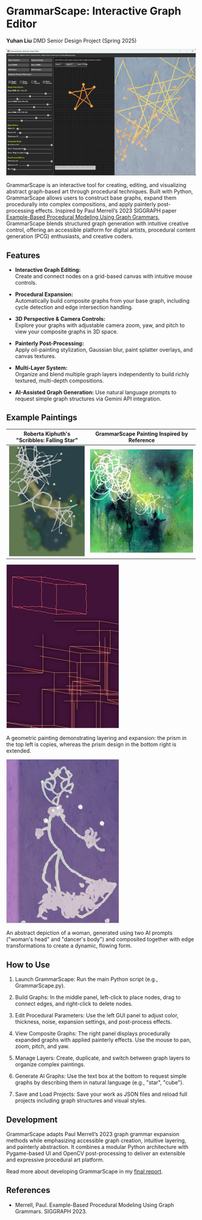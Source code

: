 # GrammarScape: Interactive Graph Editor 
**Yuhan Liu** DMD Senior Design Project (Spring 2025)

<img src="imgs/ui.png" width="800"/>

GrammarScape is an interactive tool for creating, editing, and visualizing abstract graph-based art through procedural techniques. Built with Python, GrammarScape allows users to construct base graphs, expand them procedurally into complex compositions, and apply painterly post-processing effects. Inspired by Paul Merrell’s 2023 SIGGRAPH paper [Example-Based Procedural Modeling Using Graph Grammars](https://paulmerrell.org/wp-content/uploads/2023/08/ProcModelUsingGraphGram.pdf), GrammarScape blends structured graph generation with intuitive creative control, offering an accessible platform for digital artists, procedural content generation (PCG) enthusiasts, and creative coders.

## Features

- **Interactive Graph Editing:**  
  Create and connect nodes on a grid-based canvas with intuitive mouse controls.

- **Procedural Expansion:**  
  Automatically build composite graphs from your base graph, including cycle detection and edge intersection handling.

- **3D Perspective & Camera Controls:**  
  Explore your graphs with adjustable camera zoom, yaw, and pitch to view your composite graphs in 3D space.

- **Painterly Post-Processing:**  
  Apply oil-painting stylization, Gaussian blur, paint splatter overlays, and canvas textures.

- **Multi-Layer System:**  
  Organize and blend multiple graph layers independently to build richly textured, multi-depth compositions.

- **AI-Assisted Graph Generation:**
  Use natural language prompts to request simple graph structures via Gemini API integration.

## Example Paintings

Roberta Kiphuth's "Scribbles: Falling Star"             |  GrammarScape Painting Inspired by Reference
:-------------------------:|:-------------------------:
![](captures/stars.png)  |  ![](imgs/scribbles-ref.jpg)

<img src="captures/design.png" width="300"/>

A geometric painting demonstrating layering and expansion: the prism in the top left is copies, whereas the prism design in the bottom right is extended. 

<img src="captures/woman.png" width="300"/>

An abstract depiction of a woman, generated using two AI prompts ("woman's head" and "dancer's body") and composited together with edge transformations to create a dynamic, flowing form.

## How to Use

1. Launch GrammarScape: Run the main Python script (e.g., GrammarScape.py).

2. Build Graphs: In the middle panel, left-click to place nodes, drag to connect edges, and right-click to delete nodes.

3. Edit Procedural Parameters: Use the left GUI panel to adjust color, thickness, noise, expansion settings, and post-process effects.

4. View Composite Graphs: The right panel displays procedurally expanded graphs with applied painterly effects. Use the mouse to pan, zoom, pitch, and yaw.

5. Manage Layers: Create, duplicate, and switch between graph layers to organize complex paintings.

6. Generate AI Graphs: Use the text box at the bottom to request simple graphs by describing them in natural language (e.g., "star", "cube").

7. Save and Load Projects: Save your work as JSON files and reload full projects including graph structures and visual styles.

## Development

GrammarScape adapts Paul Merrell’s 2023 graph grammar expansion methods while emphasizing accessible graph creation, intuitive layering, and painterly abstraction. It combines a modular Python architecture with Pygame-based UI and OpenCV post-processing to deliver an extensible and expressive procedural art platform.

Read more about developing GrammarScape in my [final report](). 

## References

* Merrell, Paul. Example-Based Procedural Modeling Using Graph Grammars. SIGGRAPH 2023.